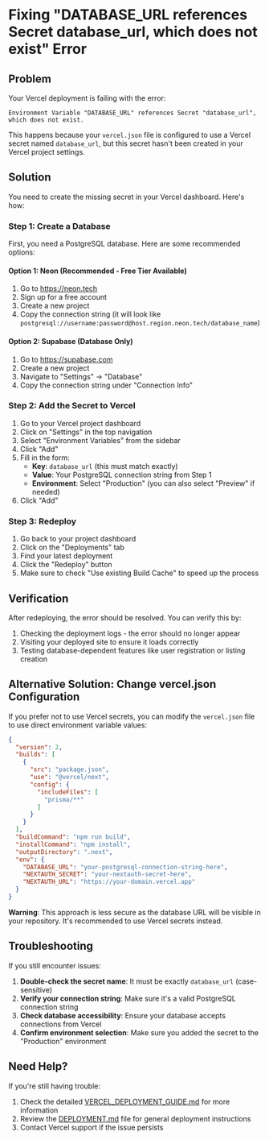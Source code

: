 # Fixing "DATABASE_URL references Secret database_url, which does not exist" Error

## Problem

Your Vercel deployment is failing with the error:
```
Environment Variable "DATABASE_URL" references Secret "database_url", which does not exist.
```

This happens because your `vercel.json` file is configured to use a Vercel secret named `database_url`, but this secret hasn't been created in your Vercel project settings.

## Solution

You need to create the missing secret in your Vercel dashboard. Here's how:

### Step 1: Create a Database

First, you need a PostgreSQL database. Here are some recommended options:

#### Option 1: Neon (Recommended - Free Tier Available)
1. Go to https://neon.tech
2. Sign up for a free account
3. Create a new project
4. Copy the connection string (it will look like `postgresql://username:password@host.region.neon.tech/database_name`)

#### Option 2: Supabase (Database Only)
1. Go to https://supabase.com
2. Create a new project
3. Navigate to "Settings" → "Database"
4. Copy the connection string under "Connection Info"

### Step 2: Add the Secret to Vercel

1. Go to your Vercel project dashboard
2. Click on "Settings" in the top navigation
3. Select "Environment Variables" from the sidebar
4. Click "Add"
5. Fill in the form:
   - **Key**: `database_url` (this must match exactly)
   - **Value**: Your PostgreSQL connection string from Step 1
   - **Environment**: Select "Production" (you can also select "Preview" if needed)
6. Click "Add"

### Step 3: Redeploy

1. Go back to your project dashboard
2. Click on the "Deployments" tab
3. Find your latest deployment
4. Click the "Redeploy" button
5. Make sure to check "Use existing Build Cache" to speed up the process

## Verification

After redeploying, the error should be resolved. You can verify this by:

1. Checking the deployment logs - the error should no longer appear
2. Visiting your deployed site to ensure it loads correctly
3. Testing database-dependent features like user registration or listing creation

## Alternative Solution: Change vercel.json Configuration

If you prefer not to use Vercel secrets, you can modify the `vercel.json` file to use direct environment variable values:

```json
{
  "version": 2,
  "builds": [
    {
      "src": "package.json",
      "use": "@vercel/next",
      "config": {
        "includeFiles": [
          "prisma/**"
        ]
      }
    }
  ],
  "buildCommand": "npm run build",
  "installCommand": "npm install",
  "outputDirectory": ".next",
  "env": {
    "DATABASE_URL": "your-postgresql-connection-string-here",
    "NEXTAUTH_SECRET": "your-nextauth-secret-here",
    "NEXTAUTH_URL": "https://your-domain.vercel.app"
  }
}
```

**Warning**: This approach is less secure as the database URL will be visible in your repository. It's recommended to use Vercel secrets instead.

## Troubleshooting

If you still encounter issues:

1. **Double-check the secret name**: It must be exactly `database_url` (case-sensitive)
2. **Verify your connection string**: Make sure it's a valid PostgreSQL connection string
3. **Check database accessibility**: Ensure your database accepts connections from Vercel
4. **Confirm environment selection**: Make sure you added the secret to the "Production" environment

## Need Help?

If you're still having trouble:

1. Check the detailed [VERCEL_DEPLOYMENT_GUIDE.md](file:///C:/Users/conde/Downloads/RenThing_v6/VERCEL_DEPLOYMENT_GUIDE.md) for more information
2. Review the [DEPLOYMENT.md](file:///C:/Users/conde/Downloads/RenThing_v6/DEPLOYMENT.md) file for general deployment instructions
3. Contact Vercel support if the issue persists